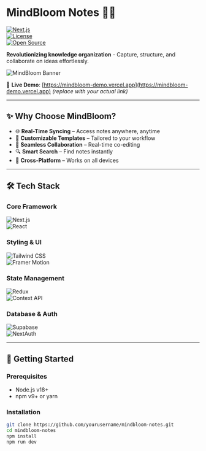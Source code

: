 # MindBloom Notes 🌱✨  
[![Next.js](https://img.shields.io/badge/Next.js-000000?logo=nextdotjs)](https://nextjs.org)  
[![License](https://img.shields.io/badge/License-MIT-blue.svg)](LICENSE)  
[![Open Source](https://img.shields.io/badge/Open%20Source-%E2%9D%A4-brightgreen)](https://github.com/yourusername)  

**Revolutionizing knowledge organization** - Capture, structure, and collaborate on ideas effortlessly.  

![MindBloom Banner](https://res.cloudinary.com/demo/image/upload/w_1200,h_400,c_fill,q_auto,f_auto/text:MindBloom%20Notes%20%F0%9F%8C%B1%F0%9F%92%96,co_rgb:FFFFFF,g_south_west,x_100,y_100,l_text:Montserrat_72_bold:MindBloom%20Notes,co_rgb:FFFFFF,g_south_west,x_100,y_180,bg_gradient:0:4CAF50,90:2E7D32/w_mul_0.4,h_mul_0.4/fl_layer_apply,g_south_west,x_100,y_180/notes_illustration.png)

🔗 **Live Demo**: [https://mindbloom-demo.vercel.app](https://mindbloom-demo.vercel.app) *(replace with your actual link)*

---

## ✨ Why Choose MindBloom?  

- 🌐 **Real-Time Syncing** – Access notes anywhere, anytime  
- 🎨 **Customizable Templates** – Tailored to your workflow  
- 👥 **Seamless Collaboration** – Real-time co-editing  
- 🔍 **Smart Search** – Find notes instantly  
- 📲 **Cross-Platform** – Works on all devices  

---

## 🛠 Tech Stack  

### Core Framework  
![Next.js](https://img.shields.io/badge/Next.js-13.4+-000000?logo=nextdotjs)  
![React](https://img.shields.io/badge/React-18.2-blue?logo=react)  

### Styling & UI  
![Tailwind CSS](https://img.shields.io/badge/Tailwind_CSS-3.3-06B6D4?logo=tailwindcss)  
![Framer Motion](https://img.shields.io/badge/Animations-Framer_Motion-purple)  

### State Management  
![Redux](https://img.shields.io/badge/Redux-Toolkit-764ABC?logo=redux)  
![Context API](https://img.shields.io/badge/Context_API-React-native)  

### Database & Auth  
![Supabase](https://img.shields.io/badge/Supabase-3.0-3ECF8E?logo=supabase)  
![NextAuth](https://img.shields.io/badge/Auth-NextAuth.js-black)  

---

## 🚀 Getting Started  

### Prerequisites  
- Node.js v18+  
- npm v9+ or yarn  

### Installation  
```bash
git clone https://github.com/yourusername/mindbloom-notes.git
cd mindbloom-notes
npm install
npm run dev
